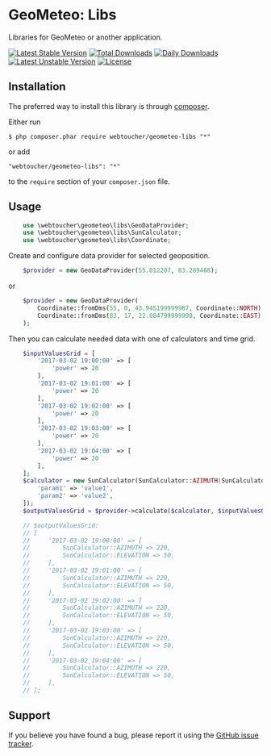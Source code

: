 # GeoMeteo: Libs
Libraries for GeoMeteo or another application.

[![Latest Stable Version](https://poser.pugx.org/webtoucher/geometeo-libs/v/stable)](https://packagist.org/packages/webtoucher/geometeo-libs)
[![Total Downloads](https://poser.pugx.org/webtoucher/geometeo-libs/downloads)](https://packagist.org/packages/webtoucher/geometeo-libs)
[![Daily Downloads](https://poser.pugx.org/webtoucher/geometeo-libs/d/daily)](https://packagist.org/packages/webtoucher/geometeo-libs)
[![Latest Unstable Version](https://poser.pugx.org/webtoucher/geometeo-libs/v/unstable)](https://packagist.org/packages/webtoucher/geometeo-libs)
[![License](https://poser.pugx.org/webtoucher/geometeo-libs/license)](https://packagist.org/packages/webtoucher/geometeo-libs)

## Installation

The preferred way to install this library is through [composer](http://getcomposer.org/download/).

Either run

```
$ php composer.phar require webtoucher/geometeo-libs "*"
```

or add

```
"webtoucher/geometeo-libs": "*"
```

to the ```require``` section of your `composer.json` file.

## Usage

```php
    use \webtoucher\geometeo\libs\GeoDataProvider;
    use \webtoucher\geometeo\libs\SunCalculator;
    use \webtoucher\geometeo\libs\Coordinate;
```

Create and configure data provider for selected geoposition.

```php
    $provider = new GeoDataProvider(55.012207, 83.289468);
```
or

```php
    $provider = new GeoDataProvider(
        Coordinate::fromDms(55, 0, 43.945199999987, Coordinate::NORTH),
        Coordinate::fromDms(83, 17, 22.084799999998, Coordinate::EAST)
    );
```

Then you can calculate needed data with one of calculators and time grid.

```php
    $inputValuesGrid = [
        '2017-03-02 19:00:00' => [
            'power' => 20
        ],
        '2017-03-02 19:01:00' => [
            'power' => 20
        ],
        '2017-03-02 19:02:00' => [
            'power' => 20
        ],
        '2017-03-02 19:03:00' => [
            'power' => 20
        ],
        '2017-03-02 19:04:00' => [
            'power' => 20
        ],
    ];
    $calculator = new SunCalculator(SunCalculator::AZIMUTH|SunCalculator::ELEVATION, [
        'param1' => 'value1',
        'param2' => 'value2',
    ]);
    $outputValuesGrid = $provider->calculate($calculator, $inputValuesGrid);

    // $outputValuesGrid:
    // [
    //     '2017-03-02 19:00:00' => [
    //         SunCalculator::AZIMUTH => 220,
    //         SunCalculator::ELEVATION => 50,
    //     ],
    //     '2017-03-02 19:01:00' => [
    //         SunCalculator::AZIMUTH => 220,
    //         SunCalculator::ELEVATION => 50,
    //     ],
    //     '2017-03-02 19:02:00' => [
    //         SunCalculator::AZIMUTH => 220,
    //         SunCalculator::ELEVATION => 50,
    //     ],
    //     '2017-03-02 19:03:00' => [
    //         SunCalculator::AZIMUTH => 220,
    //         SunCalculator::ELEVATION => 50,
    //     ],
    //     '2017-03-02 19:04:00' => [
    //         SunCalculator::AZIMUTH => 220,
    //         SunCalculator::ELEVATION => 50,
    //     ],
    // ];
```

## Support

If you believe you have found a bug, please report it using the [GitHub issue tracker](https://github.com/webtoucher/geometeo-libs/issues).